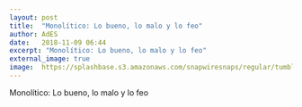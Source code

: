 ```yaml
---
layout: post
title:  "Monolítico: Lo bueno, lo malo y lo feo"
author: AdES
date:   2018-11-09 06:44
excerpt: "Monolítico: Lo bueno, lo malo y lo feo"
external_image: true
image:  https://splashbase.s3.amazonaws.com/snapwiresnaps/regular/tumblr_o0i8083kzM1teue7jo1_1280.jpg
---
```

Monolítico: Lo bueno, lo malo y lo feo